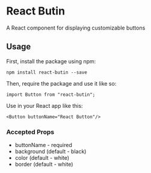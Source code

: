 # React Butin
A React component for displaying customizable buttons

## Usage

First, install the package using npm:

    npm install react-butin --save

Then, require the package and use it like so:

    import Button from "react-butin";

Use in your React app like this:

    <Button buttonName="React Button"/>

### Accepted Props
* buttonName - required
* background (default - black)
* color (default - white)
* border (default - white)